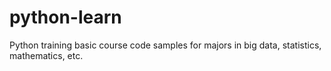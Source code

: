 # python-learn
Python training basic course code samples for majors in big data, statistics, mathematics, etc.

